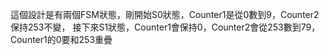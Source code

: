 這個設計是有兩個FSM狀態，剛開始S0狀態，Counter1是從0數到9，Counter2保持253不變，
接下來S1狀態，Counter1會保持0，Counter2會從253數到79，Counter1的0要和253重疊

